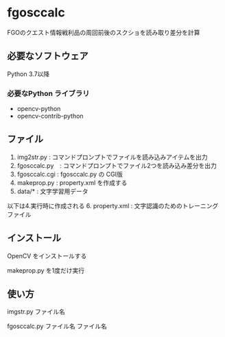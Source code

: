 # fgosccalc
FGOのクエスト情報戦利品の周回前後のスクショを読み取り差分を計算

## 必要なソフトウェア
Python 3.7以降

### 必要なPython ライブラリ
* opencv-python
* opencv-contrib-python

## ファイル
1. img2str.py : コマンドプロンプトでファイルを読み込みアイテムを出力
2. fgosccalc.py　: コマンドプロンプトでファイル2つを読み込み差分を出力
3. fgosccalc.cgi : fgosccalc.py の CGI版
4. makeprop.py : property.xml を作成する
5. data/* : 文字学習用データ

以下は4.実行時に作成される
6. property.xml : 文字認識のためのトレーニングファイル

## インストール
OpenCV をインストールする

makeprop.py を1度だけ実行

## 使い方
imgstr.py ファイル名

fgosccalc.py ファイル名 ファイル名
